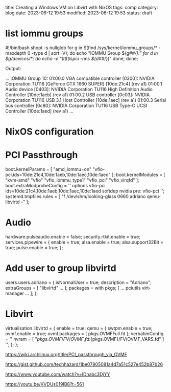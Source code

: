 title: Creating a Windows VM on Libvirt with NixOS
tags: comp
category: blog
date: 2023-06-12 19:53
modified: 2023-06-12 19:53
status: draft

# list iommu groups

  #!/bin/bash
  shopt -s nullglob
  for g in $(find /sys/kernel/iommu_groups/* -maxdepth 0 -type d | sort -V); do
      echo "IOMMU Group ${g##*/}:"
      for d in $g/devices/*; do
          echo -e "\t$(lspci -nns ${d##*/})"
      done;
  done;

Output:

  ...
  IOMMU Group 10:
    	01:00.0 VGA compatible controller [0300]: NVIDIA Corporation TU116 [GeForce GTX 1660 SUPER] [10de:21c4] (rev a1)
    	01:00.1 Audio device [0403]: NVIDIA Corporation TU116 High Definition Audio Controller [10de:1aeb] (rev a1)
    	01:00.2 USB controller [0c03]: NVIDIA Corporation TU116 USB 3.1 Host Controller [10de:1aec] (rev a1)
    	01:00.3 Serial bus controller [0c80]: NVIDIA Corporation TU116 USB Type-C UCSI Controller [10de:1aed] (rev a1)
  ...

# NixOS configuration

  # PCI Passthrough
  boot.kernelParams = [ "amd_iommu=on" "vfio-pci.ids=10de:21c4,10de:1aeb,10de:1aec,10de:1aed" ];
  boot.kernelModules = [ "kvm-amd" "vfio" "vfio_iommu_type1" "vfio_pci" "vfio_virqfd" ];
  boot.extraModprobeConfig = ''
    options vfio-pci ids=10de:21c4,10de:1aeb,10de:1aec,10de:1aed
    softdep nvidia pre: vfio-pci
  '';
  systemd.tmpfiles.rules = [
    "f /dev/shm/looking-glass 0660 adriano qemu-libvirtd -"
  ];

  # Audio
  hardware.pulseaudio.enable = false;
  security.rtkit.enable = true;
  services.pipewire = {
    enable = true;
    alsa.enable = true;
    alsa.support32Bit = true;
    pulse.enable = true;
  };

  # Add user to group libvirtd
  users.users.adriano = {
    isNormalUser = true;
    description = "Adriano";
    extraGroups = [ "libvirtd" ... ];
    packages = with pkgs; [
      ...
      pciutils
      virt-manager
      ...
    ];
  };

  # Libvirt
  virtualisation.libvirtd = {
    enable = true;
    qemu = {
      swtpm.enable = true;
      ovmf.enable = true;
      ovmf.packages = [ pkgs.OVMFFull.fd ];
      verbatimConfig = ''
        nvram = [ "${pkgs.OVMF}/FV/OVMF.fd:${pkgs.OVMF}/FV/OVMF_VARS.fd" ]
      '';
    };
  };


https://wiki.archlinux.org/title/PCI_passthrough_via_OVMF

https://gist.github.com/techhazard/1be07805081a4d7a51c527e452b87b26

https://www.youtube.com/watch?v=IDnabc3DjYY

https://youtu.be/KVDUs019IB8?t=561
